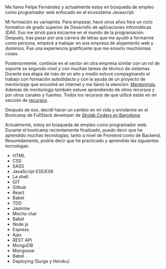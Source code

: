 <br>

Me llamo Felipe Fernández y actualmente estoy en búsqueda de empleo como programador web enfocado en el ecosistema Javascript.

Mi formación es variopinta. Para empezar, hace unos años hice un ciclo formativo de grado superior de Desarrollo de aplicaciones informáticas (DAI). Eso me sirvió para iniciarme en el mundo de la programación. Después, tras pasar por una carrera de letras que me ayudó a formarme como persona, empecé a trabajar en una empresa de alojamiento web y dominios. Fue una experiencia gratificante que me enseño muchísimas cosas. 

Posteriormente, continúe en el sector en otra empresa similar con un rol de soporte se segundo nivel y con muchas tareas de técnico de sistemas. Durante esa etapa de más de un año y medio estuve compaginando el trabajo con formación autodidacta y con la ayuda de un proyecto de mentorizaje que encontré en internet y me llamó la atención: [Mentoringjs](http://mentoringjs.com/). Además de mentoringjs también estuve aprendiendo de otros recursos y por otros canales y fuentes. Todos los recursos de que utilicé están en mi sección de [recursos](https://felipefcor.github.io/recursos).

Después de eso, decidí hacer un cambio en mi vida y enrolarme en el Bootcamp de FullStack developer de [Skylab Coders en Barcelona](skylabcoders.com). 

Actualmente, estoy en búsqueda de empleo como programador web. Durante el bootcamp recientemente finalizado, puedo decir que he aprendido muchas tecnologías, tanto a nivel de Frontend como de Backend. Resumidamente, podría decir que he practicado y aprendido las siguientes tecnologas:


- HTML
- CSS
- SASS
- JavaScript ES5/ES6
- La shell
- GIT
- Github
- React
- Babel
- TDD
- Jasmine
- Mocha chai
- Babel
- Node js
- Express
- Ajax
- REST API
- MongoDB
- Mongoose
- Babel
- Deploying (Surge y Heroku)



